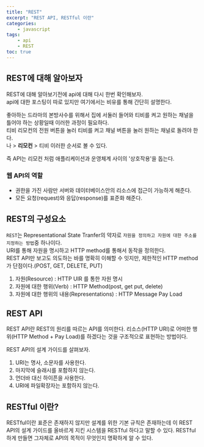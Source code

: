 ```yaml
--- 
title: "REST" 
excerpt: "REST API, RESTful 이란"
categories: 
    - javascript
tags: 
    - api
    - REST
toc: true
--- 
```

## REST에 대해 알아보자

REST에 대해 알아보기전에 api에 대해 다시 한번 확인해보자.  
api에 대한 포스팅이 따로 있지만 여기에서는 비유를 통해 간단히 설명한다.

좋아하는 드라마의 본방사수를 위해서 집에 서둘러 들어와 티비를 켜고 원하는 채널을 틀어야 하는 상황일때 이러한 과정이 필요하다.  
티비 리모컨의 전원 버튼을 눌러 티비를 켜고 채널 버튼을 눌러 원하는 채널로 돌려야 한다.  
나 > <strong>리모컨</strong> > 티비 이러한 순서로 볼 수 있다.

즉 API는 리모컨 처럼 애플리케이션과 운영체계 사이의 '상호작용'을 돕는다.

### 웹 API의 역할

- 권한을 가진 사람만 서버와 데이터베이스안의 리소스에 접근이 가능하게 해준다.
- 모든 요청(request)와 응답(response)를 표준화 해준다.


## REST의 구성요소

`REST`는 Representational State Tranfer의 약자로 `자원을 정의하고 자원에 대한 주소를 지정하는 방법`중 하나이다.  
URI를 통해 자원을 명시하고 HTTP method를 통해서 동작을 정의한다.  
REST API만 보고도 의도하는 바를 명확히 이해할 수 잇지만, 제한적인 HTTP method가 단점이다.(POST, GET, DELETE, PUT)

1. 자원(Resource) : HTTP UIR 를 통한 자원 명시
2. 자원에 대한 행위(Verb) : HTTP Method(post, get put, delete)
3. 자원에 대한 행위의 내용(Representations) : HTTP Message Pay Load

## REST API

REST API란 REST의 원리를 따르는 API를 의미한다.
리소스(HTTP URI)로 어떠한 행위(HTTP Method + Pay Load)를 하겠다는 것을 구조적으로 표현하는 방법이다.

REST API의 설계 가이드를 살펴보자.

1. URI는 명사, 소문자를 사용한다.
2. 마지막에 슬래시를 포함하지 않는다.
3. 언더바 대신 하이픈을 사용한다.
4. URI에 파일확장자는 포함하지 않는다.

## RESTful 이란?

RESTful이란 표준은 존재하지 않지만 설계를 위한 기본 규칙은 존재하는데 이 REST API의 설계 가이드를 올바르게 지킨 시스템을 RESTful 하다고 말할 수 있다.
RESTful하게 만들면 그자체로 API의 목적이 무엇인지 명확하게 알 수 있다.